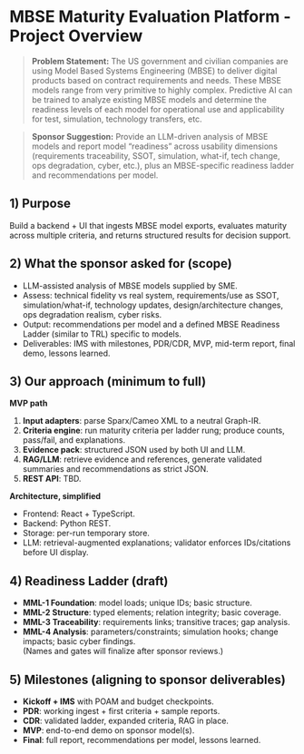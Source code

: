 # MBSE Maturity Evaluation Platform - Project Overview

> **Problem Statement:** The US government and civilian companies are using Model Based Systems Engineering (MBSE) to deliver digital products based on contract requirements and needs. These MBSE models range from very primitive to highly complex. Predictive AI can be trained to analyze existing MBSE models and determine the readiness levels of each model for operational use and applicability for test, simulation, technology transfers, etc.

> **Sponsor Suggestion:** Provide an LLM-driven analysis of MBSE models and report model “readiness” across usability dimensions (requirements traceability, SSOT, simulation, what-if, tech change, ops degradation, cyber, etc.), plus an MBSE-specific readiness ladder and recommendations per model.

## 1) Purpose

Build a backend + UI that ingests MBSE model exports, evaluates maturity across multiple criteria, and returns structured results for decision support.

## 2) What the sponsor asked for (scope)

- LLM-assisted analysis of MBSE models supplied by SME.
- Assess: technical fidelity vs real system, requirements/use as SSOT, simulation/what-if, technology updates, design/architecture changes, ops degradation realism, cyber risks.
- Output: recommendations per model and a defined MBSE Readiness Ladder (similar to TRL) specific to models.
- Deliverables: IMS with milestones, PDR/CDR, MVP, mid-term report, final demo, lessons learned.

## 3) Our approach (minimum to full)

**MVP path**

1. **Input adapters**: parse Sparx/Cameo XML to a neutral Graph-IR.
2. **Criteria engine**: run maturity criteria per ladder rung; produce counts, pass/fail, and explanations.
3. **Evidence pack**: structured JSON used by both UI and LLM.
4. **RAG/LLM**: retrieve evidence and references, generate validated summaries and recommendations as strict JSON.
5. **REST API**: TBD.

**Architecture, simplified**

- Frontend: React + TypeScript.
- Backend: Python REST.
- Storage: per-run temporary store.
- LLM: retrieval-augmented explanations; validator enforces IDs/citations before UI display.

## 4) Readiness Ladder (draft)

- **MML-1 Foundation**: model loads; unique IDs; basic structure.
- **MML-2 Structure**: typed elements; relation integrity; basic coverage.
- **MML-3 Traceability**: requirements links; transitive traces; gap analysis.
- **MML-4 Analysis**: parameters/constraints; simulation hooks; change impacts; basic cyber findings.  
  (Names and gates will finalize after sponsor reviews.)

## 5) Milestones (aligning to sponsor deliverables)

- **Kickoff + IMS** with POAM and budget checkpoints.
- **PDR**: working ingest + first criteria + sample reports.
- **CDR**: validated ladder, expanded criteria, RAG in place.
- **MVP**: end-to-end demo on sponsor model(s).
- **Final**: full report, recommendations per model, lessons learned.
